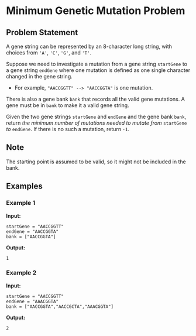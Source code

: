 # Minimum Genetic Mutation Problem

## Problem Statement

A gene string can be represented by an 8-character long string, with choices from `'A'`, `'C'`, `'G'`, and `'T'`.

Suppose we need to investigate a mutation from a gene string `startGene` to a gene string `endGene` where one mutation is defined as one single character changed in the gene string.

- For example, `"AACCGGTT" --> "AACCGGTA"` is one mutation.

There is also a gene bank `bank` that records all the valid gene mutations. A gene must be in `bank` to make it a valid gene string.

Given the two gene strings `startGene` and `endGene` and the gene bank `bank`, return *the minimum number of mutations needed to mutate from* `startGene` *to* `endGene`. If there is no such a mutation, return `-1`.

## Note

The starting point is assumed to be valid, so it might not be included in the bank.

## Examples

### Example 1

**Input:**
```
startGene = "AACCGGTT"
endGene = "AACCGGTA"
bank = ["AACCGGTA"]
```

**Output:**
```
1
```

### Example 2

**Input:**
```
startGene = "AACCGGTT"
endGene = "AAACGGTA"
bank = ["AACCGGTA","AACCGCTA","AAACGGTA"]
```

**Output:**
```
2
```